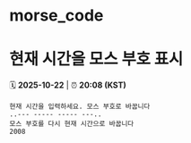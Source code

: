 # morse_code
# 현재 시간을 모스 부호 표시
<!-- MORSE_TIME_START -->
🗓️ **2025-10-22** | ⏰ **20:08 (KST)**

```
현재 시간을 입력하세요. 모스 부호로 바꿉니다
..--- ----- ----- ---..
모스 부호를 다시 현재 시간으로 바꿉니다
2008
```
<!-- MORSE_TIME_END -->
